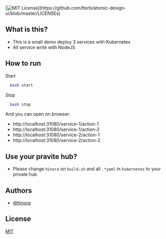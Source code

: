 [![MIT License](https://img.shields.io/apm/l/atomic-design-ui.svg?)](https://github.com/tterb/atomic-design-ui/blob/master/LICENSEs)
## What is this?
- This is a small demo deploy 3 services with Kubernetes
- All service write with NodeJS
## How to run 
Start
```bash 
  bash start
```
Stop
```bash 
  bash stop
```
And you can open on browser:
- http://localhost:31080/service-1/action-1
- http://localhost:31080/service-1/action-2
- http://localhost:31080/service-2/action-1
- http://localhost:31080/service-2/action-2
## Use your pravite hub?
- Please change ```hinora``` on ```build.sh``` and all ```.*yaml``` in ```kubernetes``` to your private hub

## Authors
- [@hinora](https://github.com/hinora)

## License
[MIT](https://choosealicense.com/licenses/mit/)